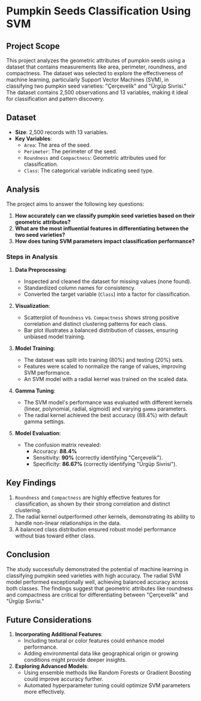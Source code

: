 # Pumpkin Seeds Classification Using SVM

## Project Scope
This project analyzes the geometric attributes of pumpkin seeds using a dataset that contains measurements like area, perimeter, roundness, and compactness. The dataset was selected to explore the effectiveness of machine learning, particularly Support Vector Machines (SVM), in classifying two pumpkin seed varieties: "Çerçevelik" and "Ürgüp Sivrisi." The dataset contains 2,500 observations and 13 variables, making it ideal for classification and pattern discovery.

## Dataset
- **Size**: 2,500 records with 13 variables.
- **Key Variables**:
  - `Area`: The area of the seed.
  - `Perimeter`: The perimeter of the seed.
  - `Roundness` and `Compactness`: Geometric attributes used for classification.
  - `Class`: The categorical variable indicating seed type.

## Analysis
The project aims to answer the following key questions:
1. **How accurately can we classify pumpkin seed varieties based on their geometric attributes?**
2. **What are the most influential features in differentiating between the two seed varieties?**
3. **How does tuning SVM parameters impact classification performance?**

### Steps in Analysis
1. **Data Preprocessing**:
   - Inspected and cleaned the dataset for missing values (none found).
   - Standardized column names for consistency.
   - Converted the target variable (`Class`) into a factor for classification.

2. **Visualization**:
   - Scatterplot of `Roundness` vs. `Compactness` shows strong positive correlation and distinct clustering patterns for each class.
   - Bar plot illustrates a balanced distribution of classes, ensuring unbiased model training.

3. **Model Training**:
   - The dataset was split into training (80%) and testing (20%) sets.
   - Features were scaled to normalize the range of values, improving SVM performance.
   - An SVM model with a radial kernel was trained on the scaled data.

4. **Gamma Tuning**:
   - The SVM model's performance was evaluated with different kernels (linear, polynomial, radial, sigmoid) and varying `gamma` parameters.
   - The radial kernel achieved the best accuracy (88.4%) with default gamma settings.

5. **Model Evaluation**:
   - The confusion matrix revealed:
     - Accuracy: **88.4%**
     - Sensitivity: **90%** (correctly identifying "Çerçevelik").
     - Specificity: **86.67%** (correctly identifying "Ürgüp Sivrisi").

## Key Findings
1. `Roundness` and `Compactness` are highly effective features for classification, as shown by their strong correlation and distinct clustering.
2. The radial kernel outperformed other kernels, demonstrating its ability to handle non-linear relationships in the data.
3. A balanced class distribution ensured robust model performance without bias toward either class.

## Conclusion
The study successfully demonstrated the potential of machine learning in classifying pumpkin seed varieties with high accuracy. The radial SVM model performed exceptionally well, achieving balanced accuracy across both classes. The findings suggest that geometric attributes like roundness and compactness are critical for differentiating between "Çerçevelik" and "Ürgüp Sivrisi."

## Future Considerations
1. **Incorporating Additional Features**:
   - Including textural or color features could enhance model performance.
   - Adding environmental data like geographical origin or growing conditions might provide deeper insights.
2. **Exploring Advanced Models**:
   - Using ensemble methods like Random Forests or Gradient Boosting could improve accuracy further.
   - Automated hyperparameter tuning could optimize SVM parameters more effectively.


